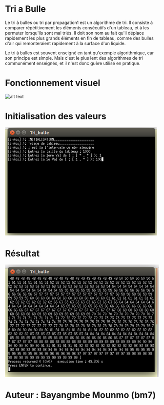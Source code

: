 # __Tri a Bulle__
Le tri à bulles ou tri par propagation1 est un algorithme de tri. Il consiste à comparer répétitivement les éléments consécutifs d'un tableau, et à les permuter lorsqu'ils sont mal triés. Il doit son nom au fait qu'il déplace rapidement les plus grands éléments en fin de tableau, comme des bulles d'air qui remonteraient rapidement à la surface d'un liquide.

Le tri à bulles est souvent enseigné en tant qu'exemple algorithmique, car son principe est simple. Mais c'est le plus lent des algorithmes de tri communément enseignés, et il n'est donc guère utilisé en pratique.

# Fonctionnement visuel
![alt text](https://upload.wikimedia.org/wikipedia/commons/5/54/Sorting_bubblesort_anim.gif?uselang=fr)

# Initialisation des valeurs
![Alt text](img/1.png?raw=true "init")

# Résultat
![Alt text](img/2.png?raw=true "Resultat")

# Auteur : Bayangmbe Mounmo (bm7)
